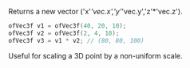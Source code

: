 Returns a new vector ('x'*'vec.x','y'*'vec.y','z'*'vec.z').

```cpp
ofVec3f v1 = ofVec3f(40, 20, 10); 
ofVec3f v2 = ofVec3f(2, 4, 10);
ofVec3f v3 = v1 * v2; // (80, 80, 100)
```

Useful for scaling a 3D point by a non-uniform scale.

